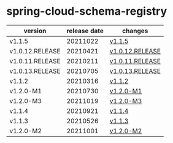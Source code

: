 # spring-cloud-schema-registry	


|version|release date|changes|
|---|---|---|
|v1.1.5|20211022|[v1.1.5](./v1.1.5-20211022.md)|
|v1.0.12.RELEASE|20210421|[v1.0.12.RELEASE](./v1.0.12.RELEASE-20210421.md)|
|v1.0.11.RELEASE|20210211|[v1.0.11.RELEASE](./v1.0.11.RELEASE-20210211.md)|
|v1.0.13.RELEASE|20210705|[v1.0.13.RELEASE](./v1.0.13.RELEASE-20210705.md)|
|v1.1.2|20210316|[v1.1.2](./v1.1.2-20210316.md)|
|v1.2.0-M1|20210730|[v1.2.0-M1](./v1.2.0-M1-20210730.md)|
|v1.2.0-M3|20211019|[v1.2.0-M3](./v1.2.0-M3-20211019.md)|
|v1.1.4|20210921|[v1.1.4](./v1.1.4-20210921.md)|
|v1.1.3|20210526|[v1.1.3](./v1.1.3-20210526.md)|
|v1.2.0-M2|20211001|[v1.2.0-M2](./v1.2.0-M2-20211001.md)|
